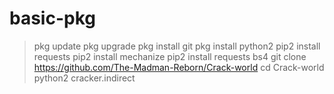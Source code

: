 # basic-pkg
> pkg update
> pkg upgrade
> pkg install git
> pkg install python2
> pip2 install requests
> pip2 install mechanize
> pip2 install requests bs4
> git clone https://github.com/The-Madman-Reborn/Crack-world
> cd Crack-world
> python2 cracker.indirect
